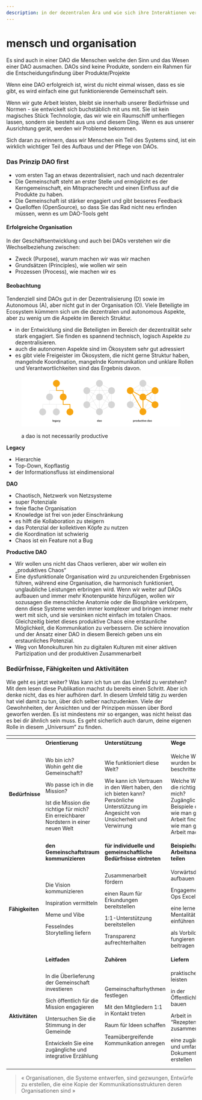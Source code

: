 ```yaml
---
description: in der dezentralen Ära und wie sich ihre Interaktionen verändern
---
```


# mensch und organisation

Es sind auch in einer DAO die Menschen welche den Sinn und das Wesen einer DAO ausmachen. DAOs sind keine Produkte, sondern ein Rahmen für die Entscheidungsfindung über Produkte/Projekte

Wenn eine DAO erfolgreich ist, wirst du nicht einmal wissen, dass es sie gibt, es wird einfach eine gut funktionierende Gemeinschaft sein.

Wenn wir gute Arbeit leisten, bleibt sie innerhalb unserer Bedürfnisse und Normen - sie entwickelt sich buchstäblich mit uns mit. Sie ist kein magisches Stück Technologie, das wir wie ein Raumschiff umherfliegen lassen, sondern sie besteht aus uns und diesem Ding. Wenn es aus unserer Ausrichtung gerät, werden wir Probleme bekommen.

Sich daran zu erinnern, dass wir Menschen ein Teil des Systems sind, ist ein wirklich wichtiger Teil des Aufbaus und der Pflege von DAOs.

### Das Prinzip DAO first

* vom ersten Tag an etwas dezentralisiert, nach und nach dezentraler
* Die Gemeinschaft steht an erster Stelle und ermöglicht es der Kerngemeinschaft, ein Mitspracherecht und einen Einfluss auf die Produkte zu haben.
* Die Gemeinschaft ist stärker engagiert und gibt besseres Feedback
* Quelloffen (OpenSource), so dass Sie das Rad nicht neu erfinden müssen, wenn es um DAO-Tools geht

#### Erfolgreiche Organisation

In der Geschäftsentwicklung und auch bei DAOs verstehen wir die Wechselbeziehung zwischen:

* Zweck (Purpose), warum machen wir was wir machen
* Grundsätzen (Principles), wie wollen wir sein
* Prozessen (Process), wie machen wir es&#x20;

#### Beobachtung

Tendenziell sind DAOs gut in der Dezentralisierung (D) sowie im Autonomous (A), aber nicht gut in der Organisation (O). Viele Beteiligte im Ecosystem kümmern sich um die dezentralen und autonomous Aspekte, aber zu wenig um die Aspekte im Bereich Struktur.

* in der Entwicklung sind die Beteiligten im Bereich der dezentralität sehr stark engagiert. Sie finden es spannend technisch, logisch Aspekte zu dezentralisieren.
* auch die autonomen Aspekte sind im Ökosystem sehr gut adressiert
* es gibt viele Freigeister im Ökosystem, die nicht gerne Struktur haben, mangelnde Koordination, mangelnde Kommunikation und unklare Rollen und Verantwortlichkeiten sind das Ergebnis davon.

<figure><img src="../.gitbook/assets/image (56).png" alt=""><figcaption><p>a dao is not necessarily productive</p></figcaption></figure>

**Legacy**

* Hierarchie
* Top-Down, Kopflastig
* der Informationsfluss ist eindimensional

**DAO**

* Chaotisch, Netzwerk von Netzsysteme
* super Potenziale
* freie flache Organisation
* Knowledge ist frei von jeder Einschränkung
* es hilft die Kollaboration zu steigern
* das Potenzial der kollektiven Köpfe zu nutzen
* die Koordination ist schwierig
* Chaos ist ein Feature not a Bug

**Productive DAO**

* Wir wollen uns nicht das Chaos verlieren, aber wir wollen ein „produktives Chaos“
* Eine dysfunktionale Organisation wird zu unzureichenden Ergebnissen führen, während eine Organisation, die harmonisch funktioniert, unglaubliche Leistungen erbringen wird. Wenn wir weiter auf DAOs aufbauen und immer mehr Knotenpunkte hinzufügen, wollen wir sozusagen die menschliche Anatomie oder die Biosphäre verkörpern, denn diese Systeme werden immer komplexer und bringen immer mehr wert mit sich, und sie versinken nicht einfach im totalen Chaos. Gleichzeitig bietet dieses produktive Chaos eine erstaunliche Möglichkeit, die Kommunikation zu verbessern. Die schiere innovation und der Ansatz einer DAO in diesem Bereich geben uns ein erstaunliches Potenzial.
* Weg von Monokulturen hin zu digitalen Kulturen mit einer aktiven Partizipation und der produktiven Zusammenarbeit

### Bedürfnisse, Fähigkeiten und Aktivitäten

Wie geht es jetzt weiter? Was kann ich tun um das Umfeld zu verstehen? Mit dem lesen diese Publikation machst du bereits einen Schritt. Aber ich denke nicht, das es hier aufhören darf. In diesem Umfeld tätig zu werden hat viel damit zu tun, über dich selber nachzudenken. Viele der Gewohnheiten, der Ansichten und der Prinzipen müssen über Bord geworfen werden. Es ist mindestens mir so ergangen, was nicht heisst das es bei dir ähnlich sein muss. Es geht sicherlich auch darum, deine eigenen Rolle in diesem „Universum“ zu finden.

<table data-header-hidden><thead><tr><th width="149"></th><th></th><th></th><th></th></tr></thead><tbody><tr><td></td><td><strong>Orientierung</strong></td><td><strong>Unterstützung</strong></td><td><strong>Wege</strong></td></tr><tr><td><strong>Bedürfnisse</strong></td><td><p>Wo bin ich?<br>Wohin geht die Gemeinschaft?</p><p>Wo passe ich in die Mission?</p><p>Ist die Mission die richtige für mich?<br>Ein erreichbarer Nordstern in einer neuen Welt</p></td><td><p>Wie funktioniert diese Welt?</p><p>Wie kann ich Vertrauen in den Wert haben, den ich bieten kann?<br>Persönliche Unterstützung im Angesicht von Unsicherheit und Verwirrung</p></td><td><p>Welche Wege wurden bereits beschritten?</p><p>Welche Wege sind die richtigen für mich?<br>Zugängliche Beispiele dafür, wie man gute Arbeit findet und wie man gute Arbeit macht.</p></td></tr><tr><td></td><td><strong>den Gemeinschaftstraum kommunizieren</strong></td><td><strong>für individuelle und gemeinschaftliche Bedürfnisse eintreten</strong></td><td><strong>Beispielhafte Arbeitsnachweise teilen</strong></td></tr><tr><td><strong>Fähigkeiten</strong></td><td><p>Die Vision kommunizieren</p><p>Inspiration vermitteln</p><p>Meme und Vibe</p><p>Fesselndes Storytelling liefern</p></td><td><p>Zusammenarbeit fördern</p><p>einen Raum für Erkundungen bereitstellen</p><p>1:1-Unterstützung bereitstellen</p><p>Transparenz aufrechterhalten</p></td><td><p>Vorwärtsdynamik aufbauen</p><p>Engagement für Ops Excellence</p><p>eine lernende<br>Mentalität einführen</p><p>als Vorbild fungieren und beitragen</p></td></tr><tr><td></td><td><strong>Leitfaden</strong></td><td><strong>Zuhören</strong></td><td><strong>Liefern</strong></td></tr><tr><td><strong>Aktivitäten</strong></td><td><p>In die Überlieferung der Gemeinschaft investieren</p><p>Sich öffentlich für die Mission engagieren</p><p>Untersuchen Sie die Stimmung in der Gemeinde</p><p>Entwickeln Sie eine zugängliche und integrative Erzählung</p></td><td><p>Gemeinschaftsrhythmen festlegen</p><p>Mit den Mitgliedern 1:1 in Kontakt treten</p><p>Raum für Ideen schaffen</p><p>Teamübergreifende Kommunikation anregen</p></td><td><p>praktische Arbeit leisten</p><p>in der Öffentlichkeit bauen</p><p>Arbeit in “Rezepten” zusammenfassen</p><p>eine zugängliche und umfassende Dokumentation erstellen</p></td></tr></tbody></table>





> « Organisationen, die Systeme entwerfen, sind gezwungen, Entwürfe zu erstellen, die eine Kopie der Kommunikationsstrukturen deren Organisationen sind »



